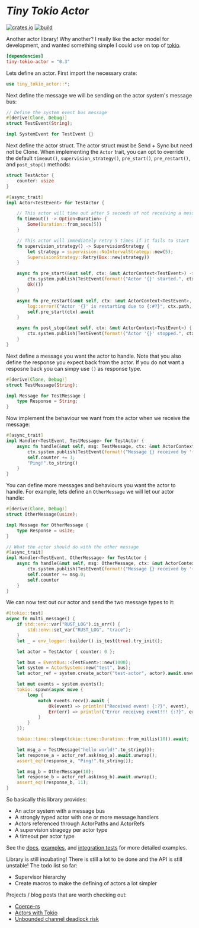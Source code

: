 # *Tiny Tokio Actor* #

[![crates.io](https://buildstats.info/crate/tiny-tokio-actor)](https://crates.io/crates/tiny-tokio-actor) [![build](https://github.com/fdeantoni/tiny-tokio-actor/actions/workflows/rust.yml/badge.svg)](https://github.com/fdeantoni/tiny-tokio-actor/actions/workflows/rust.yml)

Another actor library! Why another? I really like the actor model for development, and wanted something simple I could use on top of [tokio](https://github.com/tokio-rs/tokio).

```toml
[dependencies]
tiny-tokio-actor = "0.3"
```

Lets define an actor. First import the necessary crate:

```rust
use tiny_tokio_actor::*;
```

Next define the message we will be sending on the actor system's message bus:

```rust
// Define the system event bus message
#[derive(Clone, Debug)]
struct TestEvent(String);

impl SystemEvent for TestEvent {}
```

Next define the actor struct. The actor struct must be Send + Sync but need not
be Clone. When implementing the `Actor` trait, you can opt to override the default
`timeout()`, `supervision_strategy()`, `pre_start()`, `pre_restart()`, and
`post_stop()` methods:

```rust
struct TestActor {
    counter: usize
}

#[async_trait]
impl Actor<TestEvent> for TestActor {

    // This actor will time out after 5 seconds of not receiving a message
    fn timeout() -> Option<Duration> {
        Some(Duration::from_secs(5))
    }

    // This actor will immediately retry 5 times if it fails to start
    fn supervision_strategy() -> SupervisionStrategy {
        let strategy = supervision::NoIntervalStrategy::new(5);
        SupervisionStrategy::Retry(Box::new(strategy))
    }

    async fn pre_start(&mut self, ctx: &mut ActorContext<TestEvent>) -> Result<(), ActorError> {
        ctx.system.publish(TestEvent(format!("Actor '{}' started.", ctx.path)));
        Ok(())
    }

    async fn pre_restart(&mut self, ctx: &mut ActorContext<TestEvent>, error: Option<&ActorError>) -> Result<(), ActorError> {
        log::error!("Actor '{}' is restarting due to {:#?}", ctx.path, error);
        self.pre_start(ctx).await
    }

    async fn post_stop(&mut self, ctx: &mut ActorContext<TestEvent>) {
        ctx.system.publish(TestEvent(format!("Actor '{}' stopped.", ctx.path)));
    }
}
```

Next define a message you want the actor to handle. Note that you also define the
response you expect back from the actor. If you do not want a resposne back you can
simpy use `()` as response type.

```rust
#[derive(Clone, Debug)]
struct TestMessage(String);

impl Message for TestMessage {
    type Response = String;
}
```

Now implement the behaviour we want from the actor when we receive the message:

```rust
#[async_trait]
impl Handler<TestEvent, TestMessage> for TestActor {
    async fn handle(&mut self, msg: TestMessage, ctx: &mut ActorContext<TestEvent>) -> String {
        ctx.system.publish(TestEvent(format!("Message {} received by '{}'", &msg, ctx.path)));
        self.counter += 1;
        "Ping!".to_string()
    }
}
```

You can define more messages and behaviours you want the actor to handle. For example, lets
define an `OtherMessage` we will let our actor handle:

```rust
#[derive(Clone, Debug)]
struct OtherMessage(usize);

impl Message for OtherMessage {
    type Response = usize;
}

// What the actor should do with the other message
#[async_trait]
impl Handler<TestEvent, OtherMessage> for TestActor {
    async fn handle(&mut self, msg: OtherMessage, ctx: &mut ActorContext<TestEvent>) -> usize {
        ctx.system.publish(TestEvent(format!("Message {} received by '{}'", &msg, ctx.path)));
        self.counter += msg.0;
        self.counter
    }
}
```

We can now test out our actor and send the two message types to it:

```rust
#[tokio::test]
async fn multi_message() {
    if std::env::var("RUST_LOG").is_err() {
        std::env::set_var("RUST_LOG", "trace");
    }
    let _ = env_logger::builder().is_test(true).try_init();

    let actor = TestActor { counter: 0 };

    let bus = EventBus::<TestEvent>::new(1000);
    let system = ActorSystem::new("test", bus);
    let actor_ref = system.create_actor("test-actor", actor).await.unwrap();

    let mut events = system.events();
    tokio::spawn(async move {
        loop {
            match events.recv().await {
                Ok(event) => println!("Received event! {:?}", event),
                Err(err) => println!("Error receivng event!!! {:?}", err)
            }
        }
    });

    tokio::time::sleep(tokio::time::Duration::from_millis(10)).await;

    let msg_a = TestMessage("hello world!".to_string());
    let response_a = actor_ref.ask(msg_a).await.unwrap();
    assert_eq!(response_a, "Ping!".to_string());

    let msg_b = OtherMessage(10);
    let response_b = actor_ref.ask(msg_b).await.unwrap();
    assert_eq!(response_b, 11);
}
```

So basically this library provides:

* An actor system with a message bus
* A strongly typed actor with one or more message handlers
* Actors referenced through ActorPaths and ActorRefs
* A supervision stragegy per actor type
* A timeout per actor type

See the [docs](https://docs.rs/tiny-tokio-actor), [examples](https://github.com/fdeantoni/tiny-tokio-actor/tree/main/examples), and [integration tests](https://github.com/fdeantoni/tiny-tokio-actor/tree/main/tests) for more detailed examples.

Library is still incubating! There is still a lot to be done and the API is still unstable! The
todo list so far:

* Supervisor hierarchy
* Create macros to make the defining of actors a lot simpler

Projects / blog posts that are worth checking out:

* [Coerce-rs](https://github.com/LeonHartley/Coerce-rs)
* [Actors with Tokio](https://ryhl.io/blog/actors-with-tokio/)
* [Unbounded channel deadlock risk](https://www.reddit.com/r/rust/comments/ljx7mc/actors_with_tokio)

